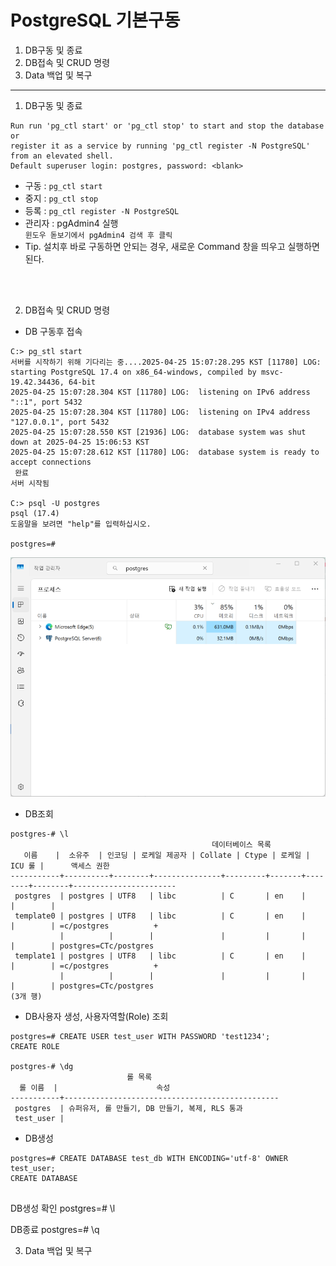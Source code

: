 # PostgreSQL 기본구동
1. DB구동 및 종료
2. DB접속 및 CRUD 명령
3. Data 백업 및 복구
---

1. DB구동 및 종료
```
Run run 'pg_ctl start' or 'pg_ctl stop' to start and stop the database or
register it as a service by running 'pg_ctl register -N PostgreSQL' from an elevated shell.
Default superuser login: postgres, password: <blank>
```

- 구동 : `pg_ctl start`
- 중지 : `pg_ctl stop`
- 등록 : `pg_ctl register -N PostgreSQL`
- 관리자 : pgAdmin4 실행 <br/> 
  `윈도우 돋보기에서 pgAdmin4 검색 후 클릭`
- Tip. 설치후 바로 구동하면 안되는 경우, 새로운 Command 창을 띄우고 실행하면 된다.
<br/>
<br/>

2. DB접속 및 CRUD 명령
- DB 구동후 접속 <br/>
```
C:> pg_stl start
서버를 시작하기 위해 기다리는 중....2025-04-25 15:07:28.295 KST [11780] LOG:  starting PostgreSQL 17.4 on x86_64-windows, compiled by msvc-19.42.34436, 64-bit
2025-04-25 15:07:28.304 KST [11780] LOG:  listening on IPv6 address "::1", port 5432
2025-04-25 15:07:28.304 KST [11780] LOG:  listening on IPv4 address "127.0.0.1", port 5432
2025-04-25 15:07:28.550 KST [21936] LOG:  database system was shut down at 2025-04-25 15:06:53 KST
2025-04-25 15:07:28.612 KST [11780] LOG:  database system is ready to accept connections
 완료
서버 시작됨

C:> psql -U postgres 
psql (17.4)
도움말을 보려면 "help"를 입력하십시오.

postgres=#

```
<img src="../images/db_check.png">


- DB조회 <br/> 
```
postgres-# \l
                                             데이터베이스 목록
   이름    |  소유주  | 인코딩 | 로케일 제공자 | Collate | Ctype | 로케일 | ICU 룰 |      액세스 권한
-----------+----------+--------+---------------+---------+-------+--------+--------+-----------------------
 postgres  | postgres | UTF8   | libc          | C       | en    |        |        |
 template0 | postgres | UTF8   | libc          | C       | en    |        |        | =c/postgres          +
           |          |        |               |         |       |        |        | postgres=CTc/postgres
 template1 | postgres | UTF8   | libc          | C       | en    |        |        | =c/postgres          +
           |          |        |               |         |       |        |        | postgres=CTc/postgres
(3개 행)

```
- DB사용자 생성, 사용자역할(Role) 조회<br/>
```
postgres=# CREATE USER test_user WITH PASSWORD 'test1234';
CREATE ROLE

postgres-# \dg
                          롤 목록
  롤 이름  |                      속성
-----------+------------------------------------------------
 postgres  | 슈퍼유저, 롤 만들기, DB 만들기, 복제, RLS 통과
 test_user |

```

- DB생성
```
postgres=# CREATE DATABASE test_db WITH ENCODING='utf-8' OWNER test_user;
CREATE DATABASE


```    
DB생성 확인
    postgres=# \l

DB종료
    postgres=# \q


3. Data 백업 및 복구
